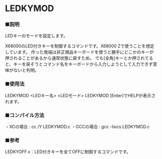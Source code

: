 # LEDKYMOD
### ■説明
LEDキーのモードを設定します。

X68000のLED付きキーを制御するコマンドです。X68000 Zで使うことを想定しています。
作った発端は非正規品キーボードを使うと勝手にどこかのキーが押されることがあるから通常状態に戻すため。
でも[全角]キーとか押されてると、キーを戻そうとコマンド名をキーボードから入力しようとして入力できず意味がないと判明。

### ■使用法
LEDKYMOD <LEDキー名> <LEDモード>
LEDKYMOD [Enter]でHELPが表示されます。

### ■コンパイル方法
・XCの場合 : cc /Y LEDKYMOD.c
・GCCの場合 : gcc -liocs LEDKYMOD.c

### ■参考
LEDKYOFF.x：LED付きキーを全てOFFに制御するコマンドです。

